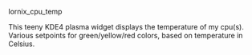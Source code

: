 lornix_cpu_temp

This teeny KDE4 plasma widget displays the temperature of my cpu(s).  Various
setpoints for green/yellow/red colors, based on temperature in Celsius.
